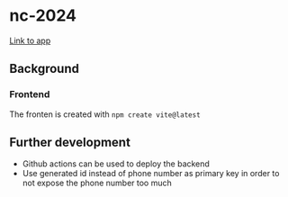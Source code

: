 # nc-2024

[Link to app](https://nc-2024-614d0.web.app/)

## Background

### Frontend
The fronten is created with `npm create vite@latest`

## Further development
* Github actions can be used to deploy the backend
* Use generated id instead of phone number as primary key in order to not expose the phone number too much